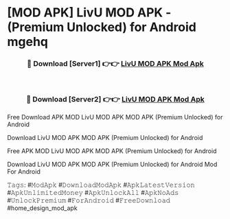 # [MOD APK] LivU MOD APK - (Premium Unlocked) for Android mgehq



<div align="center">
<h3>🔴 Download [Server1] 👉👉 <a href="https://momento.my/?title=LivU_MOD_APK">LivU MOD APK Mod Apk</a></h3><br>

<h3>🔴 Download [Server2] 👉👉 <a href="https://momento.my/?title=LivU_MOD_APK">LivU MOD APK Mod Apk</a></h3>
</div>



Free Download APK MOD LivU MOD APK MOD APK (Premium Unlocked) for Android

Download LivU MOD APK MOD APK (Premium Unlocked) for Android

Free APK MOD LivU MOD APK MOD APK (Premium Unlocked) for Android

Download LivU MOD APK MOD APK (Premium Unlocked) for Android Mod For Android

𝚃𝚊𝚐𝚜: #𝙼𝚘𝚍𝙰𝚙𝚔 #𝙳𝚘𝚠𝚗𝚕𝚘𝚊𝚍𝙼𝚘𝚍𝙰𝚙𝚔 #𝙰𝚙𝚔𝙻𝚊𝚝𝚎𝚜𝚝𝚅𝚎𝚛𝚜𝚒𝚘𝚗 #𝙰𝚙𝚔𝚄𝚗𝚕𝚒𝚖𝚒𝚝𝚎𝚍𝙼𝚘𝚗𝚎𝚢 #𝙰𝚙𝚔𝚄𝚗𝚕𝚘𝚌𝚔𝙰𝚕𝚕 #𝙰𝚙𝚔𝙽𝚘𝙰𝚍𝚜 #𝚄𝚗𝚕𝚘𝚌𝚔𝙿𝚛𝚎𝚖𝚒𝚞𝚖 #𝙵𝚘𝚛𝙰𝚗𝚍𝚛𝚘𝚒𝚍 #𝙵𝚛𝚎𝚎𝙳𝚘𝚠𝚗𝚕𝚘𝚊𝚍 #home_design_mod_apk
